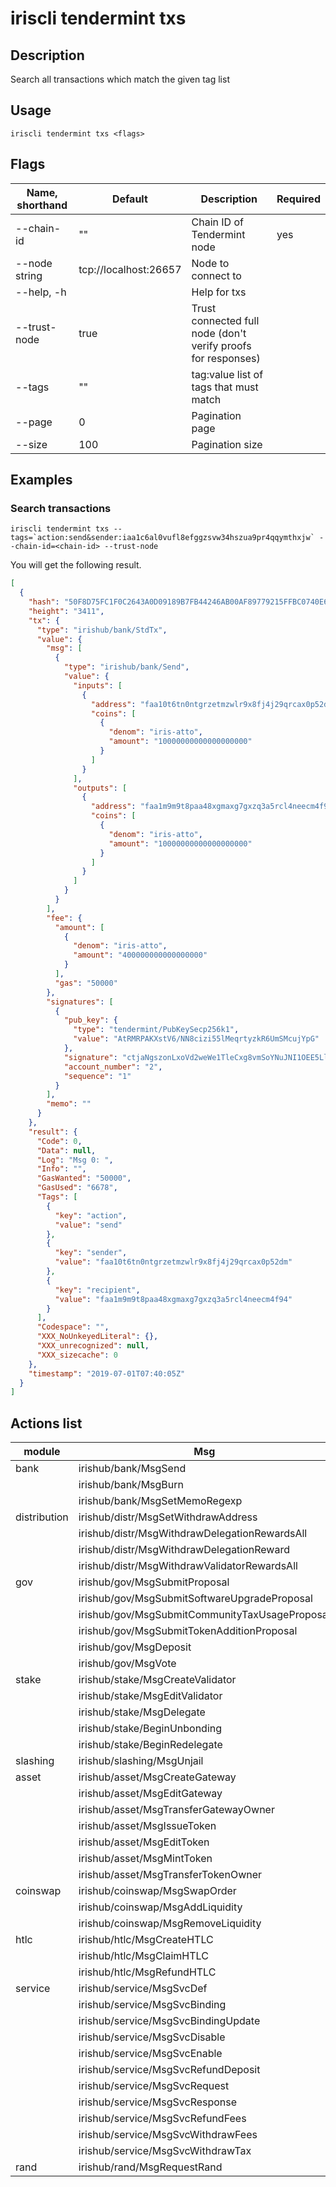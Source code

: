 # iriscli tendermint txs

## Description

Search all transactions which match the given tag list

## Usage

```shell
iriscli tendermint txs <flags>
```

## Flags

| Name, shorthand | Default               | Description                                                   | Required |
| --------------- | --------------------- | ------------------------------------------------------------- | -------- |
| --chain-id      | ""                    | Chain ID of Tendermint node                                   | yes      |
| --node string   | tcp://localhost:26657 | Node to connect to                                            |          |
| --help, -h      |                       | Help for txs                                                  |          |
| --trust-node    | true                  | Trust connected full node (don't verify proofs for responses) |          |
| --tags          | ""                    | tag:value list of tags that must match                        |          |
| --page          | 0                     | Pagination page                                               |          |
| --size          | 100                   | Pagination size                                               |          |

## Examples

### Search transactions

```shell
iriscli tendermint txs --tags=`action:send&sender:iaa1c6al0vufl8efggzsvw34hszua9pr4qqymthxjw` --chain-id=<chain-id> --trust-node
```

You will get the following result.

```json
[
  {
    "hash": "50F8D75FC1F0C2643A0D09189B7FB44246AB00AF89779215FFBC0740E6C59F3A",
    "height": "3411",
    "tx": {
      "type": "irishub/bank/StdTx",
      "value": {
        "msg": [
          {
            "type": "irishub/bank/Send",
            "value": {
              "inputs": [
                {
                  "address": "faa10t6tn0ntgrzetmzwlr9x8fj4j29qrcax0p52dm",
                  "coins": [
                    {
                      "denom": "iris-atto",
                      "amount": "10000000000000000000"
                    }
                  ]
                }
              ],
              "outputs": [
                {
                  "address": "faa1m9m9t8paa48xgmaxg7gxzq3a5rcl4neecm4f94",
                  "coins": [
                    {
                      "denom": "iris-atto",
                      "amount": "10000000000000000000"
                    }
                  ]
                }
              ]
            }
          }
        ],
        "fee": {
          "amount": [
            {
              "denom": "iris-atto",
              "amount": "400000000000000000"
            }
          ],
          "gas": "50000"
        },
        "signatures": [
          {
            "pub_key": {
              "type": "tendermint/PubKeySecp256k1",
              "value": "AtRMRPAKXstV6/NN8cizi55lMeqrtyzkR6UmSMcujYpG"
            },
            "signature": "ctjaNgszonLxoVd2weWe1TleCxg8vmSoYNuJNI1OEE5Ll/+NY0PEnDHeUsTkq71t8HgYkFkM636EssP9TAmttQ==",
            "account_number": "2",
            "sequence": "1"
          }
        ],
        "memo": ""
      }
    },
    "result": {
      "Code": 0,
      "Data": null,
      "Log": "Msg 0: ",
      "Info": "",
      "GasWanted": "50000",
      "GasUsed": "6678",
      "Tags": [
        {
          "key": "action",
          "value": "send"
        },
        {
          "key": "sender",
          "value": "faa10t6tn0ntgrzetmzwlr9x8fj4j29qrcax0p52dm"
        },
        {
          "key": "recipient",
          "value": "faa1m9m9t8paa48xgmaxg7gxzq3a5rcl4neecm4f94"
        }
      ],
      "Codespace": "",
      "XXX_NoUnkeyedLiteral": {},
      "XXX_unrecognized": null,
      "XXX_sizecache": 0
    },
    "timestamp": "2019-07-01T07:40:05Z"
  }
]
```

## Actions list

| module       | Msg                                            | action                          |
| ------------ | ---------------------------------------------- | ------------------------------- |
| bank         | irishub/bank/MsgSend                           | send                            |
|              | irishub/bank/MsgBurn                           | burn                            |
|              | irishub/bank/MsgSetMemoRegexp                  | set-memo-regexp                 |
| distribution | irishub/distr/MsgSetWithdrawAddress            | set_withdraw_address            |
|              | irishub/distr/MsgWithdrawDelegationRewardsAll  | withdraw_delegation_rewards_all |
|              | irishub/distr/MsgWithdrawDelegationReward      | withdraw_delegation_reward      |
|              | irishub/distr/MsgWithdrawValidatorRewardsAll   | withdraw_validator_rewards_all  |
| gov          | irishub/gov/MsgSubmitProposal                  | submit_proposal                 |
|              | irishub/gov/MsgSubmitSoftwareUpgradeProposal   | submit_proposal                 |
|              | irishub/gov/MsgSubmitCommunityTaxUsageProposal | submit_proposal                 |
|              | irishub/gov/MsgSubmitTokenAdditionProposal     | submit_proposal                 |
|              | irishub/gov/MsgDeposit                         | deposit                         |
|              | irishub/gov/MsgVote                            | vote                            |
| stake        | irishub/stake/MsgCreateValidator               | create_validator                |
|              | irishub/stake/MsgEditValidator                 | edit_validator                  |
|              | irishub/stake/MsgDelegate                      | delegate                        |
|              | irishub/stake/BeginUnbonding                   | begin_unbonding                 |
|              | irishub/stake/BeginRedelegate                  | begin_redelegate                |
| slashing     | irishub/slashing/MsgUnjail                     | unjail                          |
| asset        | irishub/asset/MsgCreateGateway                 | create_gateway                  |
|              | irishub/asset/MsgEditGateway                   | edit_gateway                    |
|              | irishub/asset/MsgTransferGatewayOwner          | transfer_gateway_owner          |
|              | irishub/asset/MsgIssueToken                    | issue_token                     |
|              | irishub/asset/MsgEditToken                     | edit_token                      |
|              | irishub/asset/MsgMintToken                     | mint_token                      |
|              | irishub/asset/MsgTransferTokenOwner            | transfer_token_owner            |
| coinswap     | irishub/coinswap/MsgSwapOrder                  | swap_order                      |
|              | irishub/coinswap/MsgAddLiquidity               | add_liquidity                   |
|              | irishub/coinswap/MsgRemoveLiquidity            | remove_liquidity                |
| htlc         | irishub/htlc/MsgCreateHTLC                     | create_htlc                     |
|              | irishub/htlc/MsgClaimHTLC                      | claim_htlc                      |
|              | irishub/htlc/MsgRefundHTLC                     | refund_htlc                     |
| service      | irishub/service/MsgSvcDef                      | define_service                  |
|              | irishub/service/MsgSvcBinding                  | bind_service                    |
|              | irishub/service/MsgSvcBindingUpdate            | update_service_binding          |
|              | irishub/service/MsgSvcDisable                  | disable_service                 |
|              | irishub/service/MsgSvcEnable                   | enable_service                  |
|              | irishub/service/MsgSvcRefundDeposit            | refund_service_deposit          |
|              | irishub/service/MsgSvcRequest                  | call_service                    |
|              | irishub/service/MsgSvcResponse                 | respond_service                 |
|              | irishub/service/MsgSvcRefundFees               | refund_service_fees             |
|              | irishub/service/MsgSvcWithdrawFees             | withdraw_service_fees           |
|              | irishub/service/MsgSvcWithdrawTax              | withdraw_service_tax            |
| rand         | irishub/rand/MsgRequestRand                    | request_rand                    |

